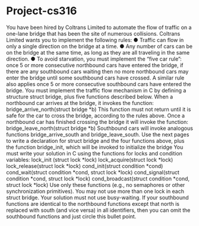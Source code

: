 # Project-cs316
You have been hired by Coltrans Limited to automate the flow of traffic on a one-lane bridge that has been the
site of numerous collisions. Coltrans Limited wants you to implement the following rules:
● Traffic can flow in only a single direction on the bridge at a time.
● Any number of cars can be on the bridge at the same time, as long as they are all traveling in the same
direction.
● To avoid starvation, you must implement the “five car rule”: once 5 or more consecutive northbound cars
have entered the bridge, if there are any southbound cars waiting then no more northbound cars may enter
the bridge until some southbound cars have crossed. A similar rule also applies once 5 or more consecutive
southbound cars have entered the bridge.
You must implement the traffic flow mechanism in C by defining a structure struct bridge, plus five functions
described below.
When a northbound car arrives at the bridge, it invokes the function:
bridge_arrive_north(struct bridge *b)
This function must not return until it is safe for the car to cross the bridge, according to the rules above. Once a
northbound car has finished crossing the bridge it will invoke the function:
bridge_leave_north(struct bridge *b)
Southbound cars will invoke analogous functions bridge_arrive_south and bridge_leave_south.
Use the next pages to write a declaration for struct bridge and the four functions above, plus the function bridge_init,
which will be invoked to initialize the bridge
You must write your solution in C using the functions for locks and condition variables:
lock_init (struct lock *lock)
lock_acquire(struct lock *lock)
lock_release(struct lock *lock)
cond_init(struct condition *cond)
cond_wait(struct condition *cond, struct lock *lock)
cond_signal(struct condition *cond, struct lock *lock)
cond_broadcast(struct condition *cond, struct lock *lock)
Use only these functions (e.g., no semaphores or other synchronization primitives).
You may not use more than one lock in each struct bridge.
Your solution must not use busy-waiting.
If your southbound functions are identical to the northbound functions except that north is replaced with south (and
vice versa) in all identifiers, then you can omit the southbound functions and just circle this bullet point.
